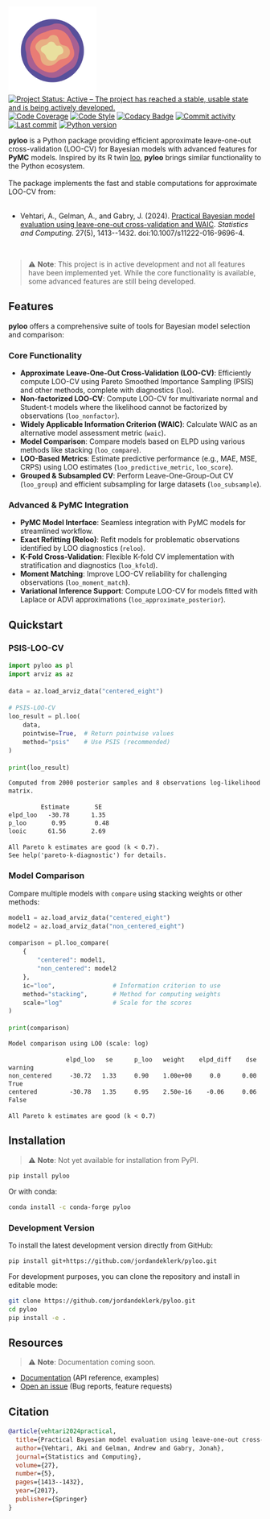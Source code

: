 <!-- <h1 align="center">
<img src="./assets/pyloo_logo_revised.png"  width="250">
</h1> -->

<img src="./assets/pyloo.png"  width="175" align="left">

<!-- [![PyPI Downloads](https://img.shields.io/pypi/dm/pyloo.svg?label=Pypi%20downloads)](https://pypi.org/project/pyloo/) -->
<!-- [![Conda Downloads](https://img.shields.io/conda/dn/conda-forge/pyloo.svg?label=Conda%20downloads)](https://anaconda.org/conda-forge/pyloo) -->
[![Project Status: Active – The project has reached a stable, usable state and is being actively developed.](https://www.repostatus.org/badges/latest/active.svg)](https://www.repostatus.org/#active)
[![Code Coverage](https://codecov.io/gh/jordandeklerk/pyloo/branch/main/graph/badge.svg)](https://codecov.io/gh/jordandeklerk/pyloo)
[![Code Style](https://img.shields.io/badge/code%20style-black-000000.svg)](https://github.com/ambv/black)
[![Codacy Badge](https://app.codacy.com/project/badge/Grade/1c08ec7d782c451784293c996537de14)](https://www.codacy.com/gh/jordandeklerk/pyloo/dashboard?utm_source=github.com&amp;utm_medium=referral&amp;utm_content=jordandeklerk/pyloo&amp;utm_campaign=Badge_Grade)
[![Commit activity](https://img.shields.io/github/commit-activity/m/jordandeklerk/pyloo)](https://github.com/jordandeklerk/pyloo/graphs/commit-activity)
[![Last commit](https://img.shields.io/github/last-commit/jordandeklerk/pyloo)](https://github.com/jordandeklerk/pyloo/graphs/commit-activity)
[![Python version](https://img.shields.io/badge/3.10%20%7C%203.11%20%7C%203.12-blue)](https://www.python.org/)

__pyloo__ is a Python package providing efficient approximate leave-one-out cross-validation (LOO-CV) for Bayesian models with advanced features for **PyMC** models. Inspired by its R twin [loo](https://github.com/stan-dev/loo), __pyloo__ brings similar functionality to the Python ecosystem.
<br><br>
The package implements the fast and stable computations for approximate LOO-CV from:
<br><br>
* Vehtari, A., Gelman, A., and Gabry, J. (2024). [Practical Bayesian model evaluation using leave-one-out cross-validation and WAIC](https://arxiv.org/abs/1507.02646). _Statistics and Computing_. 27(5), 1413--1432. doi:10.1007/s11222-016-9696-4.
<br>

> ⚠️ **Note**: This project is in active development and not all features have been implemented yet. While the core functionality is available, some advanced features are still being developed.

## Features

__pyloo__ offers a comprehensive suite of tools for Bayesian model selection and comparison:

### Core Functionality

*   **Approximate Leave-One-Out Cross-Validation (LOO-CV)**: Efficiently compute LOO-CV using Pareto Smoothed Importance Sampling (PSIS) and other methods, complete with diagnostics (`loo`).
*   **Non-factorized LOO-CV**: Compute LOO-CV for multivariate normal and Student-t models where the likelihood cannot be factorized by observations (`loo_nonfactor`).
*   **Widely Applicable Information Criterion (WAIC)**: Calculate WAIC as an alternative model assessment metric (`waic`).
*   **Model Comparison**: Compare models based on ELPD using various methods like stacking (`loo_compare`).
*   **LOO-Based Metrics**: Estimate predictive performance (e.g., MAE, MSE, CRPS) using LOO estimates (`loo_predictive_metric`, `loo_score`).
*   **Grouped & Subsampled CV**: Perform Leave-One-Group-Out CV (`loo_group`) and efficient subsampling for large datasets (`loo_subsample`).

### Advanced & PyMC Integration

*   **PyMC Model Interface**: Seamless integration with PyMC models for streamlined workflow.
*   **Exact Refitting (Reloo)**: Refit models for problematic observations identified by LOO diagnostics (`reloo`).
*   **K-Fold Cross-Validation**: Flexible K-fold CV implementation with stratification and diagnostics (`loo_kfold`).
*   **Moment Matching**: Improve LOO-CV reliability for challenging observations (`loo_moment_match`).
*   **Variational Inference Support**: Compute LOO-CV for models fitted with Laplace or ADVI approximations (`loo_approximate_posterior`).

## Quickstart

### PSIS-LOO-CV

```python
import pyloo as pl
import arviz as az

data = az.load_arviz_data("centered_eight")

# PSIS-LOO-CV
loo_result = pl.loo(
    data,
    pointwise=True,  # Return pointwise values
    method="psis"    # Use PSIS (recommended)
)

print(loo_result)
```
```
Computed from 2000 posterior samples and 8 observations log-likelihood matrix.

         Estimate       SE
elpd_loo   -30.78      1.35
p_loo       0.95        0.48
looic      61.56       2.69

All Pareto k estimates are good (k < 0.7).
See help('pareto-k-diagnostic') for details.
```

### Model Comparison

Compare multiple models with `compare` using stacking weights or other methods:

```python
model1 = az.load_arviz_data("centered_eight")
model2 = az.load_arviz_data("non_centered_eight")

comparison = pl.loo_compare(
    {
        "centered": model1,
        "non_centered": model2
    },
    ic="loo",                # Information criterion to use
    method="stacking",       # Method for computing weights
    scale="log"              # Scale for the scores
)

print(comparison)
```
```
Model comparison using LOO (scale: log)

                elpd_loo   se      p_loo   weight    elpd_diff    dse     warning
non_centered     -30.72   1.33     0.90    1.00e+00     0.0      0.00      True
centered         -30.78   1.35     0.95    2.50e-16    -0.06     0.06      False

All Pareto k estimates are good (k < 0.7)
```

## Installation

> ⚠️ **Note**: Not yet available for installation from PyPI.

```bash
pip install pyloo
```

Or with conda:

```bash
conda install -c conda-forge pyloo
```

### Development Version

To install the latest development version directly from GitHub:

```bash
pip install git+https://github.com/jordandeklerk/pyloo.git
```

For development purposes, you can clone the repository and install in editable mode:

```bash
git clone https://github.com/jordandeklerk/pyloo.git
cd pyloo
pip install -e .
```

## Resources

> ⚠️ **Note**: Documentation coming soon.

* [Documentation]() (API reference, examples)
* [Open an issue]() (Bug reports, feature requests)

## Citation

```bibtex
@article{vehtari2024practical,
  title={Practical Bayesian model evaluation using leave-one-out cross-validation and WAIC},
  author={Vehtari, Aki and Gelman, Andrew and Gabry, Jonah},
  journal={Statistics and Computing},
  volume={27},
  number={5},
  pages={1413--1432},
  year={2017},
  publisher={Springer}
}
